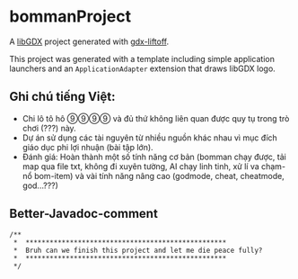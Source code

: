 # bommanProject

A [libGDX](https://libgdx.com/) project generated with [gdx-liftoff](https://github.com/tommyettinger/gdx-liftoff).

This project was generated with a template including simple application launchers and an `ApplicationAdapter` extension that draws libGDX logo.

## Ghi chú tiếng Việt:
- Chi lô tô hô ⑨⑨⑨⑨ và đủ thứ không liên quan được quy tụ trong trò chơi (???) này.
- Dự án sử dụng các tài nguyên từ nhiều nguồn khác nhau vì mục đích giáo dục phi lợi nhuận (bài tập lớn).
- Đánh giá: Hoàn thành một số tính năng cơ bản (bomman chạy được, tải map qua file txt, không đi xuyên tường, AI chạy linh tinh, xử lí va chạm-nổ bom-item) và vài tính năng nâng cao (godmode, cheat, cheatmode, god...???)

## Better-Javadoc-comment
    /**
     *  **************************************************
     *  Bruh can we finish this project and let me die peace fully?
     *  **************************************************
     */
